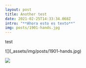 ```yaml
---
layout: post
title: Another test
date: 2021-02-25T14:33:34.068Z
intro: "**Ahora esto es texto**"
img: posts/1901-hands.jpg
---
```

test

!\[](_assets/img/posts/1901-hands.jpg)

![](posts/1901-hands.jpg)